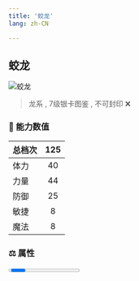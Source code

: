 ```yaml
---
title: '蛟龙'
lang: zh-CN

---
```


<RouterBack />

## 蛟龙

![蛟龙](https://user-images.githubusercontent.com/78347270/115959101-5ad27300-a545-11eb-8d62-54fff1eacd4b.gif) 

> 龙系 , 7级银卡图鉴<Card :type="1" /> , 不可封印 :x:


### 💪 能力数值

| 总档次       | 125           |
| :----------- |:-------------:|
| 体力      | 40   <Stars :number="4" />  |
| 力量      | 44   <Stars :number="4.5" />  |
| 防御      | 25   <Stars :number="2.5" />  | 
| 敏捷      | 8  <Stars :number="1" />  | 
| 魔法      | 8  <Stars :number="1" />   | 


### ⚖️ 属性


<Progress earth :number="0" />

<Progress water :number="6" />

<Progress fire :number="4" />

<Progress wind :number="0" />

### ✨ 技能栏 <Strong>6个</Strong>

- 攻击
- 防御

### 👶 1级出现点

- 无











